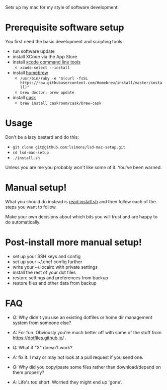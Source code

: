 Sets up my mac for my style of software development.

Prerequisite software setup
===========================
You first need the basic development and scripting tools.

* run software update
* install XCode via the App Store
* install [xcode command line tools](http://stackoverflow.com/questions/9329243/xcode-4-4-and-later-install-command-line-tools)
  * `xcode-select --install`
* install [homebrew](http://brew.sh/)
  * `/usr/bin/ruby -e "$(curl -fsSL https://raw.githubusercontent.com/Homebrew/install/master/install)"`
  * `brew doctor; brew update`
* install [cask](http://caskroom.io/)
  * `brew install caskroom/cask/brew-cask`

Usage
=====
Don't be a lazy bastard and do this:

* `git clone git@github.com:lsimons/lsd-mac-setup.git`
* `cd lsd-mac-setup`
* `./install.sh`

Unless you are me you probably won't like some of it. You've been warned.

Manual setup!
=============
What you should do instead is [read install.sh](install.sh) and then follow each of the steps you want to follow.

Make your own decisions about which bits you will trust and are happy to do automatically.

Post-install more manual setup!
===============================
* set up your SSH keys and config
* set up your ~/.chef config further
* write your ~/.localrc with private settings
* install the rest of your dot files
* restore settings and preferences from backup
* restore files and other data from backup

FAQ
===
* *Q:* Why didn't you use an existing dotfiles or home dir management system from someone else?
* *A:* For fun. Obviously you're much better off with some of the stuff from https://dotfiles.github.io/ .

* *Q:* What if "X" doesn't work?
* *A:* fix it. I may or may not look at a pull request if you send one.

* *Q:* Why did you copy/paste some files rather than download/depend on them properly?
* *A:* Life's too short. Worried they might end up 'gone'.
